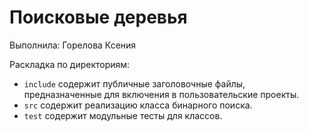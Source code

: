 # Поисковые деревья

Выполнила: Горелова Ксения

Раскладка по директориям:

  - `include` содержит публичные заголовочные файлы, предназначенные для
    включения в пользовательские проекты.
  - `src` содержит реализацию класса бинарного поиска.
  - `test` содержит модульные тесты для классов.

<!-- - `docs` содержит документацию на класс. -->
